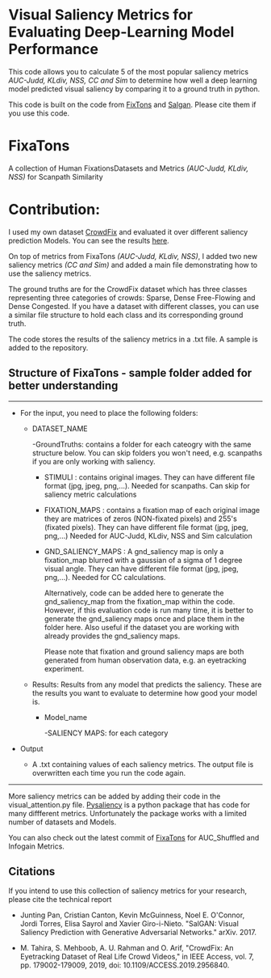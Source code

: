 # Visual Saliency Metrics for Evaluating Deep-Learning Model Performance

This code allows you to calculate 5 of the most popular saliency metrics *AUC-Judd, KLdiv, NSS, CC and Sim* to determine how well a deep learning model predicted visual saliency by comparing it to a ground truth in python. 

This code is built on the code from [FixTons](https://github.com/dariozanca/FixaTons) and [Salgan](https://github.com/imatge-upc/salgan). Please cite them if you use this code.

# FixaTons
A collection of Human FixationsDatasets and Metrics *(AUC-Judd, KLdiv, NSS)* for Scanpath Similarity

 
# Contribution:

I used my own dataset [CrowdFix](https://github.com/MemoonaTahira/CrowdFix) and evaluated it over different saliency prediction Models. You can see the results [here](https://ieeexplore.ieee.org/document/8918032).

On top of metrics from FixaTons *(AUC-Judd, KLdiv, NSS)*, I added two new saliency metrics *(CC and Sim)* and added a main file demonstrating how to use the saliency metrics.

The ground truths are for the CrowdFix dataset which has three classes representing three categories of crowds: Sparse, Dense Free-Flowing and Dense Congested. If you have a dataset with different classes, you can use a similar file structure to hold each class and its corresponding ground truth.

The code stores the results of the saliency metrics in a .txt file. A sample is added to the repository. 

## Structure of FixaTons - sample folder added for better understanding
________________________________________________________________________________

- For the input, you need to place the following folders:

    - DATASET_NAME
        
        -GroundTruths:  contains a folder for each cateogry with the same structure below. You can skip folders you won't need, e.g. scanpaths if you are only working with saliency. 
  
         - STIMULI : contains original images.
                  They can have different file format (jpg, jpeg, png,...). Needed for scanpaths. Can skip for saliency metric calculations
                  
         - FIXATION_MAPS : contains a fixation map of each original image
            they are matrices of zeros (NON-fixated pixels) and 255's (fixated
            pixels). They can have different file format (jpg, jpeg, png,...)
            Needed for AUC-Judd, KLdiv, NSS and Sim calculation

         - GND_SALIENCY_MAPS : A gnd_saliency map is only a fixation_map blurred with a gaussian of a sigma of 1 degree visual angle. 
            They can have different file format (jpg, jpeg, png,...). Needed for CC calculations. 
            
            Alternatively,
            code can be added here to generate the gnd_saliency_map from the fixation_map within the code. However,
            if this evaluation code is run many time, it is better to generate the gnd_saliency maps once and place them in the folder here.
            Also useful if the dataset you are working with already provides the gnd_saliency maps.
            
            
            Please note that fixation and ground saliency maps are both generated from human observation data, e.g. an eyetracking experiment.

       
     - Results: Results from any model that predicts the saliency. These are the results you want to evaluate to determine how good your model is.
         
          - Model_name
            
              -SALIENCY MAPS: for each category
            
            
- Output
    - A .txt containing values of each saliency metrics. The output file is overwritten each time you run the code again. 
          

_______________________________________________________________________________

More saliency metrics can be added by adding their code in the visual_attention.py file. [Pysaliency](https://github.com/matthias-k/pysaliency) is a python package that has code for many diffferent metrics. Unfortunately the package works with a limited number of datasets and Models. 

You can also check out the latest commit of [FixaTons](https://github.com/dariozanca/FixaTons) for AUC_Shuffled and Infogain Metrics. 

## Citations
If you intend to use this collection of saliency metrics for your research, please cite the technical report


- Junting Pan, Cristian Canton, Kevin McGuinness, Noel E. O'Connor, Jordi Torres, Elisa Sayrol and Xavier Giro-i-Nieto. "SalGAN: Visual Saliency Prediction with Generative Adversarial Networks." arXiv. 2017.

- M. Tahira, S. Mehboob, A. U. Rahman and O. Arif, "CrowdFix: An Eyetracking Dataset of Real Life Crowd Videos," in IEEE Access, vol. 7, pp. 179002-179009, 2019, doi: 10.1109/ACCESS.2019.2956840.



 
